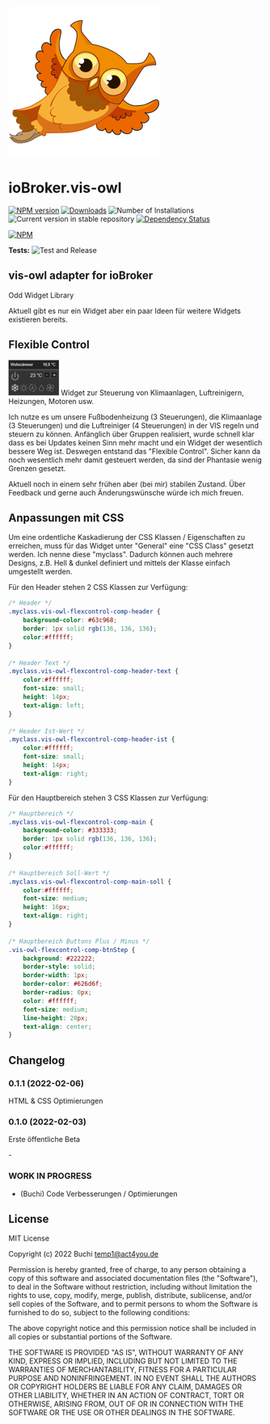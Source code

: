 ![Logo](admin/vis-owl.png)
# ioBroker.vis-owl

[![NPM version](https://img.shields.io/npm/v/iobroker.vis-owl.svg)](https://www.npmjs.com/package/iobroker.vis-owl)
[![Downloads](https://img.shields.io/npm/dm/iobroker.vis-owl.svg)](https://www.npmjs.com/package/iobroker.vis-owl)
![Number of Installations](https://iobroker.live/badges/vis-owl-installed.svg)
![Current version in stable repository](https://iobroker.live/badges/vis-owl-stable.svg)
[![Dependency Status](https://img.shields.io/david/gerbuchner/iobroker.vis-owl.svg)](https://david-dm.org/gerbuchner/iobroker.vis-owl)

[![NPM](https://nodei.co/npm/iobroker.vis-owl.png?downloads=true)](https://nodei.co/npm/iobroker.vis-owl/)

**Tests:** ![Test and Release](https://github.com/gerbuchner/ioBroker.vis-owl/workflows/Test%20and%20Release/badge.svg)

## vis-owl adapter for ioBroker

Odd Widget Library

Aktuell gibt es nur ein Widget aber ein paar Ideen für weitere Widgets existieren bereits.

## Flexible Control
<img src="widgets/vis-owl/img/vis-owl.png">
Widget zur Steuerung von Klimaanlagen, Luftreinigern, Heizungen, Motoren usw.

Ich nutze es um unsere Fußbodenheizung (3 Steuerungen), die Klimaanlage (3 Steuerungen) und die Luftreiniger (4 Steuerungen) in der VIS regeln und steuern zu können. Anfänglich über Gruppen realisiert, wurde schnell klar dass es bei Updates keinen Sinn mehr macht und ein Widget der wesentlich bessere Weg ist. Deswegen entstand das "Flexible Control". Sicher kann da noch wesentlich mehr damit gesteuert werden, da sind der Phantasie wenig Grenzen gesetzt.

Aktuell noch in einem sehr frühen aber (bei mir) stabilen Zustand. Über Feedback und gerne auch Änderungswünsche würde ich mich freuen.


## Anpassungen mit CSS
Um eine ordentliche Kaskadierung der CSS Klassen / Eigenschaften zu erreichen, muss für das Widget unter "General" eine "CSS Class" gesetzt werden. Ich nenne diese "myclass". Dadurch können auch mehrere Designs, z.B. Hell & dunkel definiert und mittels der Klasse einfach umgestellt werden.

Für den Header stehen 2 CSS Klassen zur Verfügung:
```css
/* Header */
.myclass.vis-owl-flexcontrol-comp-header {
    background-color: #63c968; 
    border: 1px solid rgb(136, 136, 136); 
    color:#ffffff;
}

/* Header Text */
.myclass.vis-owl-flexcontrol-comp-header-text {
    color:#ffffff;
    font-size: small;
    height: 14px;
    text-align: left;
}

/* Header Ist-Wert */
.myclass.vis-owl-flexcontrol-comp-header-ist {
    color:#ffffff;
    font-size: small;
    height: 14px;
    text-align: right;
}
```

Für den Hauptbereich stehen 3 CSS Klassen zur Verfügung:
```css
/* Hauptbereich */
.myclass.vis-owl-flexcontrol-comp-main {
    background-color: #333333; 
    border: 1px solid rgb(136, 136, 136); 
    color:#ffffff;
}

/* Hauptbereich Soll-Wert */
.myclass.vis-owl-flexcontrol-comp-main-soll {
    color:#ffffff;
    font-size: medium;
    height: 16px;
    text-align: right;
}

/* Hauptbereich Buttons Plus / Minus */
.vis-owl-flexcontrol-comp-btnStep {
    background: #222222;
    border-style: solid;
    border-width: 1px;
    border-color: #626d6f;
    border-radius: 0px;
    color: #ffffff;
    font-size: medium;
    line-height: 20px;
    text-align: center;
}
```

## Changelog
### 0.1.1 (2022-02-06)
HTML & CSS Optimierungen
### 0.1.0 (2022-02-03)
Erste öffentliche Beta
<!--
    Placeholder for the next version (at the beginning of the line):
    ###- **WORK IN PROGRESS**
-->-

### **WORK IN PROGRESS**
* (Buchi) Code Verbesserungen / Optimierungen

## License
MIT License

Copyright (c) 2022 Buchi <temp1@act4you.de>

Permission is hereby granted, free of charge, to any person obtaining a copy
of this software and associated documentation files (the "Software"), to deal
in the Software without restriction, including without limitation the rights
to use, copy, modify, merge, publish, distribute, sublicense, and/or sell
copies of the Software, and to permit persons to whom the Software is
furnished to do so, subject to the following conditions:

The above copyright notice and this permission notice shall be included in all
copies or substantial portions of the Software.

THE SOFTWARE IS PROVIDED "AS IS", WITHOUT WARRANTY OF ANY KIND, EXPRESS OR
IMPLIED, INCLUDING BUT NOT LIMITED TO THE WARRANTIES OF MERCHANTABILITY,
FITNESS FOR A PARTICULAR PURPOSE AND NONINFRINGEMENT. IN NO EVENT SHALL THE
AUTHORS OR COPYRIGHT HOLDERS BE LIABLE FOR ANY CLAIM, DAMAGES OR OTHER
LIABILITY, WHETHER IN AN ACTION OF CONTRACT, TORT OR OTHERWISE, ARISING FROM,
OUT OF OR IN CONNECTION WITH THE SOFTWARE OR THE USE OR OTHER DEALINGS IN THE
SOFTWARE.
